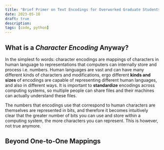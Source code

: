 ```yaml
---
title: "Brief Primer on Text Encodings for Overworked Graduate Students"
date: 2023-05-18
draft: true
description: 
tags: [code, python]
---
```




## What is a _Character Encoding_ Anyway?

In the simplest fo words: character encodings are mappings of characters in human language to representations that computers can internally store and process i.e. numbers. Human languages are vast and can have many different kinds of characters and modifications, ergo different **kinds and sizes** of encodings are capable of representing different human languages, and also in different ways. It is important to **standardize** encodings across computing systems, so multiple people can share files and their machines can actually understand these files. 

The numbers that encodings use that correspond to human characters are themselves are represented in bits, and therefore it becomes intuitively clear that the greater number of bits you can use and store within a computing system, the more characters you can represent. This is however, not true anymore.

## Beyond One-to-One Mappings
